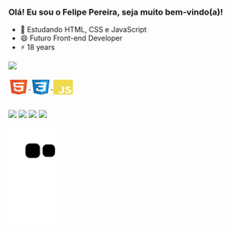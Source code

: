 ### Olá! Eu sou o Felipe Pereira, seja muito bem-vindo(a)!

- 🌱 Estudando HTML, CSS e JavaScript
- 😄 Futuro Front-end Developer
- ⚡ 18 years

<div style="display: inline_block">
  <a href="https://github.com/lipepereira">
  <img height="160em" src="https://github-readme-stats.vercel.app/api?username=lipepereira&show_icons=true&theme=github_dark&include_all_commits=true&count_private=true"/>
</div>
<br>
<div style="display: inline_block">
  <img align="center" alt="HTML" height="30" width="40" src="https://raw.githubusercontent.com/devicons/devicon/master/icons/html5/html5-original.svg">
  <img align="center" alt="CSS" height="30" width="40" src="https://raw.githubusercontent.com/devicons/devicon/master/icons/css3/css3-original.svg">  
  <img align="center" alt="Js" height="30" width="40" src="https://raw.githubusercontent.com/devicons/devicon/master/icons/javascript/javascript-plain.svg">  
</div>
  
##
  
<div>
  <a href="https://www.linkedin.com/in/felipe-pereira-99a083208/" target="_blank"><img src="https://img.shields.io/badge/LinkedIn-0077B5?style=for-the-badge&logo=linkedin&logoColor=white" target="_blank"></a>
  <a href="mailto:lipepereira1903@gmail.com" target="_blank"><img src="https://img.shields.io/badge/Gmail-D14836?style=for-the-badge&logo=gmail&logoColor=white" target="_blank"></a>
  <a href="https://t.me/Phelip_saantos" target="_blank"><img src="https://img.shields.io/badge/Telegram-2CA5E0?style=for-the-badge&logo=telegram&logoColor=white" target="_blank"></a>
  <a href="https://www.instagram.com/lipepereira1903/" target="_blank"><img src="https://img.shields.io/badge/Instagram-E4405F?style=for-the-badge&logo=instagram&logoColor=white" target="_blank"></a>
  
  ![Snake animation](https://github.com/lipepereira/lipepereira/blob/output/github-contribution-grid-snake.svg)
</div>
